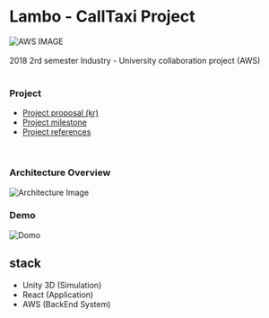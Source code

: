 # Lambo - CallTaxi Project

![AWS IMAGE](https://encrypted-tbn0.gstatic.com/images?q=tbn:ANd9GcRmBTxG3eLysFiLmgtno7cAm7sAHMSxuHWbNVy_UmQYxM7uCSox)
<br><br>
2018 2rd semester Industry - University collaboration project (AWS) <br>
<br>

### Project
- [Project proposal (kr)](https://goo.gl/p7vrCu)
- [Project milestone](https://github.com/dongw00/CallTaxi_Lambo/projects/1)
- [Project references](https://github.com/dongw00/CallTaxi_Lambo/wiki)
<br>

### Architecture Overview

![Architecture Image](https://www.notion.so/image/https%3A%2F%2Fs3-us-west-2.amazonaws.com%2Fsecure.notion-static.com%2Fde26bab4-c828-4b36-a664-81f672dac858%2FUntitled.png)

### Demo
![Domo](https://s3.us-west-2.amazonaws.com/secure.notion-static.com/baa8e318-04c0-493e-ac3c-7e6f56679e9e/_2018_10_11_18_12_40_496.gif?AWSAccessKeyId=AKIAJLJXUMP5IHUZAPFQ&Expires=1539335691&Signature=K2orPaKO2m8QhOagtkwh38Ra1Bg%3D)

## stack

- Unity 3D (Simulation)
- React (Application)
- AWS (BackEnd System)
